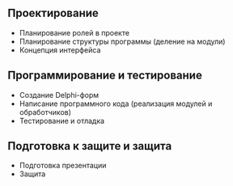 ## Проектирование ##

  * Планирование ролей в проекте
  * Планирование структуры программы (деление на модули)
  * Концепция интерфейса

## Программирование и тестирование ##

  * Создание Delphi-форм
  * Написание программного кода (реализация модулей и обработчиков)
  * Тестирование и отладка

## Подготовка к защите и защита ##

  * Подготовка презентации
  * Защита